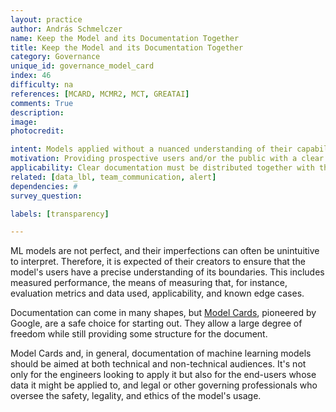 ```yaml
---
layout: practice
author: András Schmelczer
name: Keep the Model and its Documentation Together
title: Keep the Model and its Documentation Together
category: Governance
unique_id: governance_model_card
index: 46
difficulty: na
references: [MCARD, MCMR2, MCT, GREATAI]
comments: True
description:
image:
photocredit:

intent: Models applied without a nuanced understanding of their capabilities and limits can easily lead to misuse.
motivation: Providing prospective users and/or the public with a clear description of the models' strengths, biases, and shortcomings must be an integral part of responsible open-sourcing. This way, both misguided applications and public distrust can be averted.
applicability: Clear documentation must be distributed together with the models in all cases where models are made accessible to third parties.
related: [data_lbl, team_communication, alert]
dependencies: #
survey_question:

labels: [transparency]

---
```


ML models are not perfect, and their imperfections can often be unintuitive to interpret. Therefore, it is expected of their creators to ensure that the model's users have a precise understanding of its boundaries. This includes measured performance, the means of measuring that, for instance, evaluation metrics and data used, applicability, and known edge cases.

Documentation can come in many shapes, but <a href="https://modelcards.withgoogle.com/about" target="_blank">Model Cards</a>, pioneered by Google, are a safe choice for starting out. They allow a large degree of freedom while still providing some structure for the document.

Model Cards and, in general, documentation of machine learning models should be aimed at both technical and non-technical audiences. It's not only for the engineers looking to apply it but also for the end-users whose data it might be applied to, and legal or other governing professionals who oversee the safety, legality, and ethics of the model's usage.
